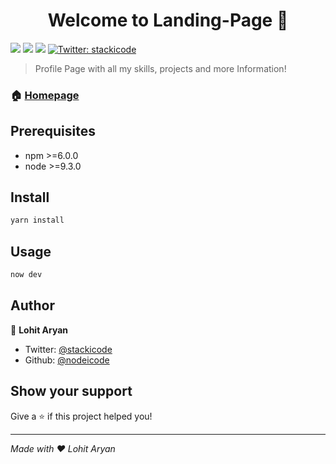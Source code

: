 <h1 align="center">Welcome to Landing-Page 👋</h1>
<p>
  <img src="https://img.shields.io/badge/version-1.0.0-blue.svg?cacheSeconds=2592000" />
  <img src="https://img.shields.io/badge/npm-%3E%3D6.0.0-blue.svg" />
  <img src="https://img.shields.io/badge/node-%3E%3D9.3.0-blue.svg" />
  <a href="https://twitter.com/stackicode">
    <img alt="Twitter: stackicode" src="https://img.shields.io/twitter/follow/stackicode.svg?style=social" target="_blank" />
  </a>
</p>

> Profile Page with all my skills, projects and more Information!

### 🏠 [Homepage](lohitaryan.now.sh)

## Prerequisites

- npm >=6.0.0
- node >=9.3.0

## Install

```sh
yarn install
```

## Usage

```sh
now dev
```

## Author

👤 **Lohit Aryan**

* Twitter: [@stackicode](https://twitter.com/nodeicode)
* Github: [@nodeicode](https://github.com/nodeicode)

## Show your support

Give a ⭐️ if this project helped you!

***
_Made with ❤️ Lohit Aryan_

